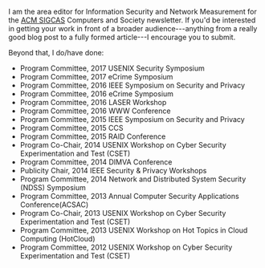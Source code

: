 I am the area editor for Information Security and Network Measurement for the
[ACM SIGCAS](http://www.sigcas.org/) Computers and Society newsletter. If
you'd be interested in getting your work in front of a broader audience---anything from a really good blog post to a fully formed
article---I encourage you to submit.

Beyond that, I do/have done:

* Program Committee, 2017 USENIX Security Symposium
* Program Committee, 2017 eCrime Symposium
* Program Committee, 2016 IEEE Symposium on Security and Privacy
* Program Committee, 2016 eCrime Symposium
* Program Committee, 2016 LASER Workshop
* Program Committee, 2016 WWW Conference
* Program Committee, 2015 IEEE Symposium on Security and Privacy
* Program Committee, 2015 CCS
* Program Committee, 2015 RAID Conference
* Program Co-Chair, 2014 USENIX Workshop on Cyber Security Experimentation and Test (CSET)
* Program Committee, 2014 DIMVA Conference 
* Publicity Chair, 2014 IEEE Security & Privacy Workshops
* Program Committee, 2014 Network and Distributed System Security (NDSS) Symposium
* Program Committee, 2013 Annual Computer Security Applications Conference(ACSAC)
* Program Co-Chair, 2013 USENIX Workshop on Cyber Security Experimentation and Test (CSET)
* Program Committee, 2013 USENIX Workshop on Hot Topics in Cloud Computing (HotCloud)
* Program Committee, 2012 USENIX Workshop on Cyber Security Experimentation and Test (CSET)
